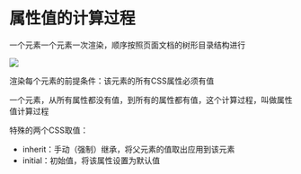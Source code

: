 # 属性值的计算过程

一个元素一个元素一次渲染，顺序按照页面文档的树形目录结构进行

![](../../1.HTML核心/7.图片元素/imag/image1.jpg)

渲染每个元素的前提条件：该元素的所有CSS属性必须有值

一个元素，从所有属性都没有值，到所有的属性都有值，这个计算过程，叫做属性值计算过程

特殊的两个CSS取值：

* inherit：手动（强制）继承，将父元素的值取出应用到该元素
* initial：初始值，将该属性设置为默认值
